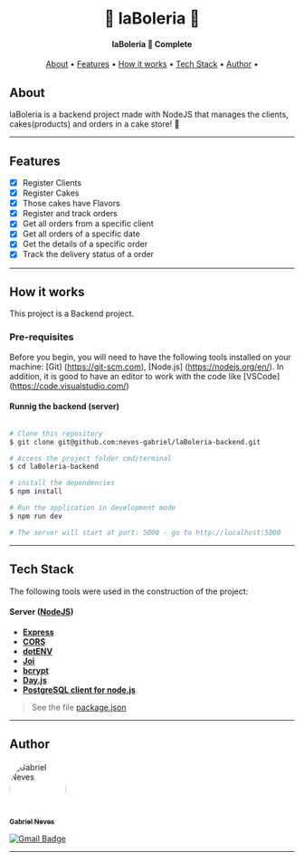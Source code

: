 <h1 align="center">
    🍰 laBoleria 🍰
</h1>

<h4 align="center"> 
  laBoleria 🚀 Complete
</h4>

<p align="center">
 <a href="#about">About</a> •
 <a href="#features">Features</a> •
 <a href="#how-it-works">How it works</a> • 
 <a href="#tech-stack">Tech Stack</a> • 
 <a href="#author">Author</a> • 
</p>

## About

laBoleria is a backend project made with NodeJS that manages the clients, cakes(products) and orders in a cake store! 🧁

---

## Features

- [x] Register Clients
- [x] Register Cakes
- [x] Those cakes have Flavors
- [x] Register and track orders
- [x] Get all orders from a specific client
- [x] Get all orders of a specific date
- [x] Get the details of a specific order
- [x] Track the delivery status of a order

---
## How it works

This project is a Backend project.

### Pre-requisites

Before you begin, you will need to have the following tools installed on your machine:
[Git] (https://git-scm.com), [Node.js] (https://nodejs.org/en/).
In addition, it is good to have an editor to work with the code like [VSCode] (https://code.visualstudio.com/)

#### Runnig the backend (server)

```bash

# Clone this repository
$ git clone git@github.com:neves-gabriel/laBoleria-backend.git

# Access the project folder cmd/terminal
$ cd laBoleria-backend

# install the dependencies
$ npm install

# Run the application in development mode
$ npm run dev

# The server will start at port: 5000 - go to http://localhost:5000

```
---
## Tech Stack

The following tools were used in the construction of the project:

#### [](https://github.com/neves-gabriel/laBoleria-backend)**Server**  ([NodeJS](https://nodejs.org/en/))

-   **[Express](https://expressjs.com/)**
-   **[CORS](https://expressjs.com/en/resources/middleware/cors.html)**
-   **[dotENV](https://github.com/motdotla/dotenv)**
-   **[Joi](https://github.com/hapijs/joi)**
-   **[bcrypt](https://github.com/kelektiv/node.bcrypt.js)**
-   **[Day.js](https://github.com/iamkun/dayjs)**
-   **[PostgreSQL client for node.js](https://github.com/brianc/node-postgres)**

> See the file  [package.json](https://github.com/neves-gabriel/laBoleria-backend/blob/main/package.json)

---
## Author

<a href="https://www.linkedin.com/in/gabriel-rodrigues-neves/">
 <img style="border-radius: 50%;" src="https://avatars.githubusercontent.com/u/39607960?s=400&u=82b035c6ac7bdf750c568554dd4f6af500688e63&v=4" width="100px;" alt="Gabriel Neves"/>
 <br />
 <sub><b>Gabriel Neves</b></sub></a> <a href="https://www.linkedin.com/in/gabriel-rodrigues-neves/" title="LinkedIn"></a>
 <br />
 
[![Gmail Badge](https://img.shields.io/badge/-gabrielrn.mobres@gmail.com-c14438?style=flat-square&logo=Gmail&logoColor=white&link=mailto:gabrielrn.mobres@gmail.com)](mailto:gabrielrn.mobres@gmail.com)

---
